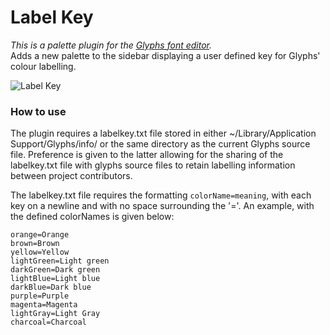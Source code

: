 # Label Key

*This is a palette plugin for the [Glyphs font editor](http://glyphsapp.com/).*  
Adds a new palette to the sidebar displaying a user defined key for Glyphs' colour labelling. 

![Label Key](https://github.com/RobertPratley/labelKey/blob/master/images/labelKeyExample.png "Label Key")

### How to use

The plugin requires a labelkey.txt file stored in either ~/Library/Application Support/Glyphs/info/ or the same directory as the current Glyphs source file. Preference is given to the latter allowing for the sharing of the labelkey.txt file with glyphs source files to retain labelling information between project contributors. 

The labelkey.txt file requires the formatting `colorName=meaning`, with each key on a newline and with no space surrounding the '='. An example, with the defined colorNames is given below:

```red=Red
orange=Orange
brown=Brown
yellow=Yellow
lightGreen=Light green
darkGreen=Dark green
lightBlue=Light blue
darkBlue=Dark blue
purple=Purple
magenta=Magenta
lightGray=Light Gray
charcoal=Charcoal
```
